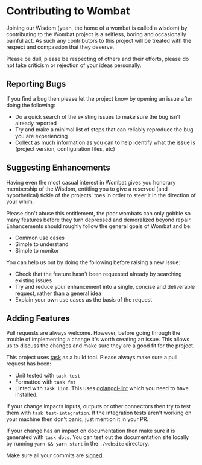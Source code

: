 Contributing to Wombat
=======================

Joining our Wisdom (yeah, the home of a wombat is called a wisdom) by contributing to the Wombat project is a selfless, boring and occasionally painful act. As such any contributors to this project will be treated with the respect and compassion that they deserve.

Please be dull, please be respecting of others and their efforts, please do not take criticism or rejection of your ideas personally.

## Reporting Bugs

If you find a bug then please let the project know by opening an issue after doing the following:

- Do a quick search of the existing issues to make sure the bug isn't already reported
- Try and make a minimal list of steps that can reliably reproduce the bug you are experiencing
- Collect as much information as you can to help identify what the issue is (project version, configuration files, etc)

## Suggesting Enhancements

Having even the most casual interest in Wombat gives you honorary membership of the Wisdom, entitling you to give a reserved (and hypothetical) tickle of the projects' toes in order to steer it in the direction of your whim.

Please don't abuse this entitlement, the poor wombats can only gobble so many features before they turn depressed and demoralized beyond repair. Enhancements should roughly follow the general goals of Wombat and be:

- Common use cases
- Simple to understand
- Simple to monitor

You can help us out by doing the following before raising a new issue:

- Check that the feature hasn't been requested already by searching existing issues
- Try and reduce your enhancement into a single, concise and deliverable request, rather than a general idea
- Explain your own use cases as the basis of the request

## Adding Features

Pull requests are always welcome. However, before going through the trouble of implementing a change it's worth creating an issue. This allows us to discuss the changes and make sure they are a good fit for the project.

This project uses [task](https://taskfile.dev/) as a build tool.
Please always make sure a pull request has been:

- Unit tested with `task test`
- Formatted with `task fmt`
- Linted with `task lint`. This uses [golangci-lint](https://golangci-lint.run/) which you need to have installed.

If your change impacts inputs, outputs or other connectors then try to test them with `task test-integration`. If the integration tests aren't working on your machine then don't panic, just mention it in your PR.

If your change has an impact on documentation then make sure it is generated with `task docs`. You can test out the documentation site locally by running `yarn && yarn start` in the `./website` directory.

Make sure all your commits are [signed](https://docs.github.com/en/authentication/managing-commit-signature-verification/signing-commits).

